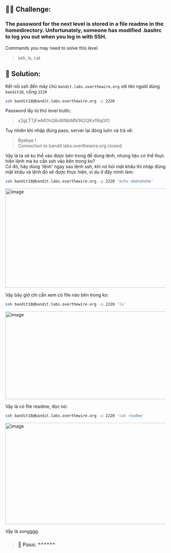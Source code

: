 ## 🕵️‍♂️ Challenge:  
### The password for the next level is stored in a file readme in the homedirectory. Unfortunately, someone has modified .bashrc to log you out when you log in with SSH.

Commands you may need to solve this level
> ssh, ls, cat
## 📝 Solution:

Kết nối ssh đến máy chủ `bandit.labs.overthewire.org` với tên người dùng `bandit18`, cổng `2220`  
```bash
ssh bandit18@bandit.labs.overthewire.org -p 2220
```
Password lấy từ thử level trước:  
> x2gLTTjFwMOhQ8oWNbMN362QKxfRqGlO

Tuy nhiên khi nhập đúng pass, server lại đóng luôn và trả về:  

> Byebye !  
Connection to bandit.labs.overthewire.org closed.

Vậy là ta sẽ ko thể vào được bên trong để dùng lệnh, nhưng liệu có thể thực hiện lệnh mà ko cần ssh vào bên trong ko?  
Có đó, hãy dùng 'lệnh' ngay sau lệnh ssh, khi nó hỏi mật khẩu thì nhập đúng mật khẩu và lệnh đó sẽ được thực hiện, ví dụ ở đây mình làm:   
```bash
ssh bandit18@bandit.labs.overthewire.org -p 2220 'echo ehehehehe'
```
<img width="640" height="311" alt="image" src="https://github.com/user-attachments/assets/39ac898a-3d0b-43ab-a85c-368d50113b1c" />

Vậy bây giờ chỉ cần xem có file nào bên trong ko:  
```bash
ssh bandit18@bandit.labs.overthewire.org -p 2220 'ls'
```

<img width="614" height="275" alt="image" src="https://github.com/user-attachments/assets/a4fb0815-9f6e-49f2-b781-166bfa219347" />

Vậy là có file readme, đọc nó:  
```bash
ssh bandit18@bandit.labs.overthewire.org -p 2220 'cat readme'
```

<img width="629" height="317" alt="image" src="https://github.com/user-attachments/assets/7bd157a2-bc2e-4826-9553-b7ecc04c1ecf" />

Vậy là xongggg.  

>### 🎯 Pass: ******
